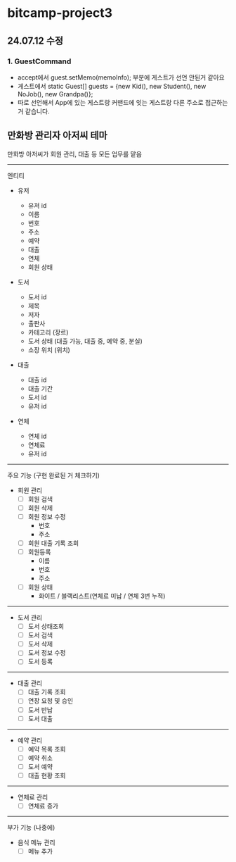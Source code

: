 # bitcamp-project3

## 24.07.12 수정

### 1. GuestCommand

- accept에서 guest.setMemo(memoInfo); 부분에 게스트가 선언 안된거 같아요
- 게스트에서 static Guest[] guests = {new Kid(), new Student(), new NoJob(), new Grandpa()};
- 따로 선언해서 App에 있는 게스트랑 커맨드에 잇는 게스트랑 다른 주소로 접근하는 거 같습니다.

## 만화방 관리자 아저씨 테마

만화방 아저씨가 회원 관리, 대출 등 모든 업무를 맡음

---
엔티티

- 유저
    - 유저 id
    - 이름
    - 번호
    - 주소
    - 예약
    - 대출
    - 연체
    - 회원 상태

- 도서
    - 도서 id
    - 제목
    - 저자
    - 출판사
    - 카테고리 (장르)
    - 도서 상태 (대출 가능, 대출 중, 예약 중, 분실)
    - 소장 위치 (위치)

- 대출
    - 대출 id
    - 대출 기간
    - 도서 id
    - 유저 id

- 연체
    - 연체 id
    - 연체료
    - 유저 id

---
주요 기능 (구현 완료된 거 체크하기)

- 회원 관리
    - [ ] 회원 검색
    - [ ] 회원 삭제
    - [ ] 회원 정보 수정
        - 번호
        - 주소
    - [ ] 회원 대출 기록 조회
    - [ ] 회원등록
        - 이름
        - 번호
        - 주소
    - [ ] 회원 상태
        - 화이트 / 블랙리스트(연체료 미납 / 연체 3번 누적)

---

- 도서 관리
    - [ ] 도서 상태조회
    - [ ] 도서 검색
    - [ ] 도서 삭제
    - [ ] 도서 정보 수정
    - [ ] 도서 등록

---

- 대출 관리
    - [ ] 대출 기록 조회
    - [ ] 연장 요청 및 승인
    - [ ] 도서 반납
    - [ ] 도서 대출

---

- 예약 관리
    - [ ] 예약 목록 조회
    - [ ] 예약 취소
    - [ ] 도서 예약
    - [ ] 대출 현황 조회

---

- 연체료 관리
    - [ ] 연체료 증가

---
부가 기능 (나중에)

- 음식 메뉴 관리
    - [ ] 메뉴 추가
